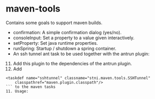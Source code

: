 maven-tools
===========
Contains some goals to support maven builds.

- confirmation: A simple confirmation dialog (yes/no).
- consoleInput: Set a property to a value given interactively.
- setProperty: Set java runtime properties.
- runSpring: Startup / shutdown a spring container.
- An ssh tunnel ant task to be used together with the antrun plugin:
11. Add this plugin to the dependencies of the antrun plugin.
11. Add
```
<taskdef name="sshtunnel" classname="stni.maven.tools.SSHTunnel"
    classpathref="maven.plugin.classpath"/>
``` to the maven tasks
11. Usage:
```
<sshtunnel host="${tunnel.host}" username="..." password="..." lport="2222"
    rport="22" rhost="${target.host}">
```